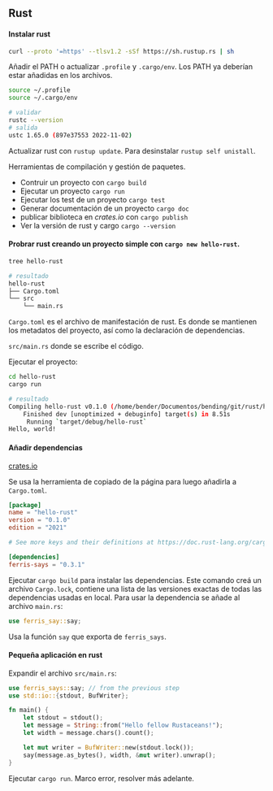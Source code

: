 ## Rust

#### Instalar rust
```bash
curl --proto '=https' --tlsv1.2 -sSf https://sh.rustup.rs | sh
```
Añadir el PATH o actualizar `.profile` y `.cargo/env`. Los PATH ya deberían estar añadidas en los archivos.
```bash
source ~/.profile
source ~/.cargo/env

# validar
rustc --version
# salida
ustc 1.65.0 (897e37553 2022-11-02)
```
Actualizar rust con `rustup update`. Para desinstalar `rustup self unistall`.

Herramientas de compilación y gestión de paquetes.
- Contruir un proyecto con `cargo build`
- Ejecutar un proyecto `cargo run`
- Ejecutar los test de un proyecto `cargo test`
- Generar documentación de un proyecto `cargo doc`
- publicar biblioteca en _crates.io_ con `cargo publish`
- Ver la versión de rust y cargo `cargo --version`

#### Probrar rust creando un proyecto simple con `cargo new hello-rust`.
```bash
tree hello-rust

# resultado
hello-rust
├── Cargo.toml
└── src
    └── main.rs
```
`Cargo.toml` es el archivo de manifestación de rust. Es donde se mantienen los metadatos del proyecto, así como la declaración de dependencias.

`src/main.rs` donde se escribe el código.

Ejecutar el proyecto:
```bash
cd hello-rust
cargo run

# resultado
Compiling hello-rust v0.1.0 (/home/bender/Documentos/bending/git/rust/hello-rust)
    Finished dev [unoptimized + debuginfo] target(s) in 8.51s
     Running `target/debug/hello-rust`
Hello, world!
```

#### Añadir dependencias
[crates.io](https://crates.io/)

Se usa la herramienta de copiado de la página para luego añadirla a `Cargo.toml`.
```toml
[package]
name = "hello-rust"
version = "0.1.0"
edition = "2021"

# See more keys and their definitions at https://doc.rust-lang.org/cargo/reference/         manifest.html

[dependencies]
ferris-says = "0.3.1"
```
Ejecutar `cargo build` para instalar las dependencias. Este comando creá un archivo `Cargo.lock`, contiene una lista de las versiones exactas de todas las dependencias usadas en local. Para usar la dependencia se añade al archivo `main.rs`: 
```rs
use ferris_say::say;
```
Usa la función `say` que exporta de `ferris_says`.

#### Pequeña aplicación en rust
Expandir el archivo `src/main.rs`:
```rs
use ferris_says::say; // from the previous step
use std::io::{stdout, BufWriter};

fn main() {
    let stdout = stdout();
    let message = String::from("Hello fellow Rustaceans!");
    let width = message.chars().count();

    let mut writer = BufWriter::new(stdout.lock());
    say(message.as_bytes(), width, &mut writer).unwrap();
}
```
Ejecutar `cargo run`. Marco error, resolver más adelante.
